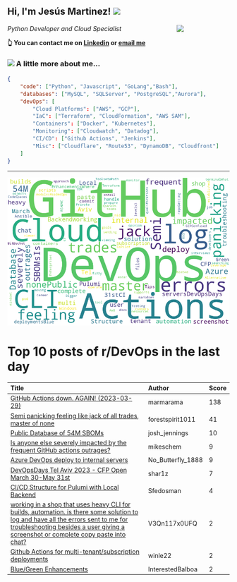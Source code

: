 <!--
**jmartinezl/jmartinezl** is a ✨ _special_ ✨ repository because its `README.md` (this file) appears on your GitHub profile.

Here are some ideas to get you started:

- 🔭 I’m currently working on ...
- 🌱 I’m currently learning ...
- 👯 I’m looking to collaborate on ...
- 🤔 I’m looking for help with ...
- 💬 Ask me about ...
- 📫 How to reach me: ...
- 😄 Pronouns: ...
- ⚡ Fun fact: ...
-->

<h2>Hi, I'm Jesús Martinez! <img src="https://media.giphy.com/media/WUlplcMpOCEmTGBtBW/giphy.gif" width="30"> </h2>
<img align='right' src="https://media.giphy.com/media/NytMLKyiaIh6VH9SPm/giphy.gif" width="120">
<p><em>Python Developer and Cloud Specialist
</em></p>

**👆 You can contact me on [Linkedin](https://www.linkedin.com/in/jes%C3%BAs-martinez-2b7b10104/) or [email me](mailto:jesus.mtz.lorenzo@gmail.com)**

### <img src="https://media.giphy.com/media/VgCDAzcKvsR6OM0uWg/giphy.gif" width="50"> A little more about me...  

```json
{
    "code": ["Python", "Javascript", "GoLang","Bash"],
    "databases": ["MySQL", "SQLServer", "PostgreSQL","Aurora"],
    "devOps": [
        "Cloud Platforms": ["AWS", "GCP"],
        "IaC": ["Terraform", "CloudFormation", "AWS SAM"],
        "Containers": ["Docker", "Kubernetes"],
        "Monitoring": ["Cloudwatch", "Datadog"],
        "CI/CD": ["Github Actions", "Jenkins"],
        "Misc": ["Cloudflare", "Route53", "DynamoDB", "Cloudfront"]
    ]
}
```
---

![Wordcloud](./cloud.png)

# Top 10 posts of r/DevOps in the last day

| Title | Author | Score |
|:---|:---|:---|
| [GitHub Actions down. AGAIN! (2023-03-29)](https://www.reddit.com/r/devops/comments/125reo6/github_actions_down_again_20230329/) | marmarama | 138 |
| [Semi panicking feeling like jack of all trades, master of none](https://www.reddit.com/r/devops/comments/12664k7/semi_panicking_feeling_like_jack_of_all_trades/) | forestspirit1011 | 41 |
| [Public Database of 54M SBOMs](https://www.reddit.com/r/devops/comments/125or7e/public_database_of_54m_sboms/) | josh_jennings | 10 |
| [Is anyone else severely impacted by the frequent GitHub actions outrages?](https://www.reddit.com/r/devops/comments/125w9wp/is_anyone_else_severely_impacted_by_the_frequent/) | mikeschem | 9 |
| [Azure DevOps deploy to internal servers](https://www.reddit.com/r/devops/comments/125umsy/azure_devops_deploy_to_internal_servers/) | No_Butterfly_1888 | 9 |
| [DevOpsDays Tel Aviv 2023 - CFP Open March 30-May 31st](https://www.reddit.com/r/devops/comments/126h6u1/devopsdays_tel_aviv_2023_cfp_open_march_30may_31st/) | shar1z | 7 |
| [CI/CD Structure for Pulumi with Local Backend](https://www.reddit.com/r/devops/comments/125wwi3/cicd_structure_for_pulumi_with_local_backend/) | Sfedosman | 4 |
| [working in a shop that uses heavy CLI for builds, automation. is there some solution to log and have all the errors sent to me for troubleshooting besides a user giving a screenshot or complete copy paste into chat?](https://www.reddit.com/r/devops/comments/126b7xu/working_in_a_shop_that_uses_heavy_cli_for_builds/) | V3Qn117x0UFQ | 2 |
| [Github Actions for multi-tenant/subscription deployments](https://www.reddit.com/r/devops/comments/125ya0d/github_actions_for_multitenantsubscription/) | winle22 | 2 |
| [Blue/Green Enhancements](https://www.reddit.com/r/devops/comments/126hrnk/bluegreen_enhancements/) | InterestedBalboa | 2 |
